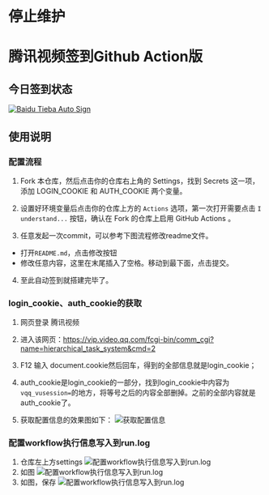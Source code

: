 # 停止维护


# 腾讯视频签到Github Action版

## 今日签到状态

[![Baidu Tieba Auto Sign](https://github.com/bigoceans/TencentVideoAutoCheck/actions/workflows/main.yml/badge.svg)](https://github.com/bigoceans/TencentVideoAutoCheck/actions/workflows/main.yml)

## 使用说明
### 配置流程

1. Fork 本仓库，然后点击你的仓库右上角的 Settings，找到 Secrets 这一项，添加 LOGIN_COOKIE 和 AUTH_COOKIE 两个变量。

2. 设置好环境变量后点击你的仓库上方的 `Actions` 选项，第一次打开需要点击 `I understand...` 按钮，确认在 Fork 的仓库上启用 GitHub Actions 。

3. 任意发起一次commit，可以参考下图流程修改readme文件。

- 打开`README.md`，点击修改按钮
- 修改任意内容，这里在末尾插入了空格。移动到最下面，点击提交。

4. 至此自动签到就搭建完毕了。

### login_cookie、auth_cookie的获取
1. 网页登录 腾讯视频

2. 进入该网页：https://vip.video.qq.com/fcgi-bin/comm_cgi?name=hierarchical_task_system&cmd=2

3. F12 输入 document.cookie然后回车，得到的全部信息就是login_cookie；
4. auth_cookie是login_cookie的一部分，找到login_cookie中内容为`vqq_vusession=`的地方，将等号之后的内容全部删掉。之前的全部内容就是auth_cookie了。
5. 获取配置信息的效果图如下：
![获取配置信息](https://github.com/bigoceans/TencentVideoAutoCheck/blob/main/img/1.jpg?raw=true)

### 配置workflow执行信息写入到run.log
1. 仓库左上方settings
![配置workflow执行信息写入到run.log](https://github.com/bigoceans/TencentVideoAutoCheck/blob/main/img/2.jpg?raw=true)
2. 如图
![配置workflow执行信息写入到run.log](https://github.com/bigoceans/TencentVideoAutoCheck/blob/main/img/3.jpg?raw=true)
3. 如图，保存
![配置workflow执行信息写入到run.log](https://github.com/bigoceans/TencentVideoAutoCheck/blob/main/img/4.jpg?raw=true)



